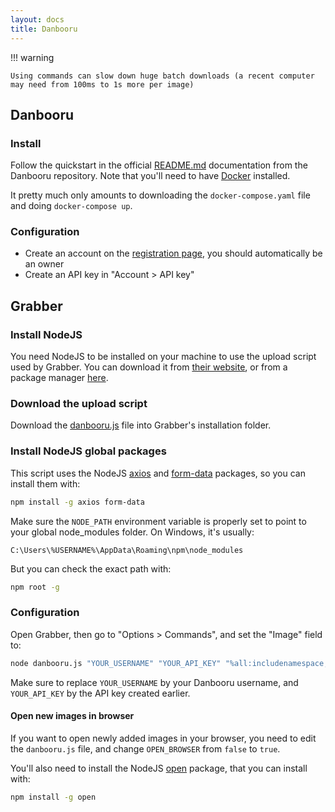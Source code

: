 ```yaml
---
layout: docs
title: Danbooru
---
```




!!! warning

    Using commands can slow down huge batch downloads (a recent computer may need from 100ms to 1s more per image)



## Danbooru

### Install
Follow the quickstart in the official [README.md](https://github.com/danbooru/danbooru/blob/master/README.md) documentation from the Danbooru repository.
Note that you'll need to have [Docker](https://docs.docker.com/get-docker/) installed.

It pretty much only amounts to downloading the `docker-compose.yaml` file and doing `docker-compose up`.


### Configuration

* Create an account on the [registration page](http://localhost:3000/users/new), you should automatically be an owner
* Create an API key in "Account > API key"




## Grabber

### Install NodeJS

You need NodeJS to be installed on your machine to use the upload script used by Grabber.
You can download it from [their website](https://nodejs.org/en/download/), or from a package manager [here](https://nodejs.org/en/download/package-manager/).


### Download the upload script

Download the [danbooru.js](danbooru.js) file into Grabber's installation folder.


### Install NodeJS global packages

This script uses the NodeJS [axios](https://www.npmjs.com/package/axios) and [form-data](https://www.npmjs.com/package/form-data) packages, so you can install them with:
```bash
npm install -g axios form-data
```

Make sure the `NODE_PATH` environment variable is properly set to point to your global node_modules folder. On Windows, it's usually:
```
C:\Users\%USERNAME%\AppData\Roaming\npm\node_modules
```

But you can check the exact path with:
```bash
npm root -g
```


### Configuration

Open Grabber, then go to "Options > Commands", and set the "Image" field to:
```bash
node danbooru.js "YOUR_USERNAME" "YOUR_API_KEY" "%all:includenamespace,unsafe,underscores%" "%rating%" "%source:raw%" "%path:nobackslash%"
```

Make sure to replace `YOUR_USERNAME` by your Danbooru username, and `YOUR_API_KEY` by the API key created earlier.

#### Open new images in browser

If you want to open newly added images in your browser, you need to edit the `danbooru.js` file, and change `OPEN_BROWSER` from `false` to `true`.

You'll also need to install the NodeJS [open](https://www.npmjs.com/package/open) package, that you can install with:
```bash
npm install -g open
```
